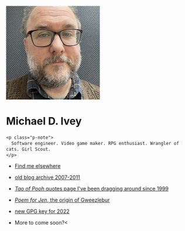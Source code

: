 <!-- Reference for representative h-card properties: https://microformats.org/wiki/h-card -->
<main class="h-card" rel="author">
  <img class="u-photo" alt="My profile photo" src="me.jpg" />
  <h1>
    <span class="p-name">Michael D. Ivey</span>
  </h1>

    <p class="p-note">
      Software engineer. Video game maker. RPG enthusiast. Wrangler of cats. Girl Scout.
    </p>

- <a href="/elsewhere/">Find me elsewhere</a>
- <a href="/archive.html">old blog archive 2007-2011</a>
- <a href="/pooh.html"><i>Tao of Pooh</i> quotes page I've been dragging around since 1999</a>
- <a href="/poem.html"><i>Poem for Jen</i>, the origin of Gweezlebur</a>
- <a rel="pgpkey" href="BA7ECBB6D4F40AEC02F38B05D65AFD1028BBA035.asc">new GPG key for 2022</a>
- More to come soon?<

    <ul style="display:none;">
      <li><a class="u-uid u-url" href="https://gweezlebur.com">web</a></li>
      <li><a class="u-url" href="https://tilde.zone/@ivey" rel="me">fediverse - @ivey@tilde.zone</a></li>
      <li><a class="u-url" href="https://github.com/ivey" rel="me">github - @ivey</a></li>
      <li><a class="u-url" href="https://twitter.com/ivey" rel="me">twitter - @ivey</a></li>
    </ul>
</main>

